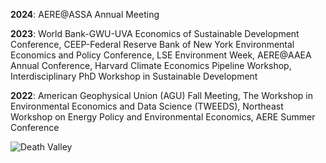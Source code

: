 **2024**: AERE@ASSA Annual Meeting

**2023**: World Bank-GWU-UVA Economics of Sustainable Development Conference, CEEP-Federal Reserve Bank of New York Environmental Economics and Policy Conference, LSE Environment Week, AERE@AAEA Annual Conference, Harvard Climate Economics Pipeline Workshop, Interdisciplinary PhD Workshop in Sustainable Development

**2022**: American Geophysical Union (AGU) Fall Meeting, The Workshop in Environmental Economics and Data Science (TWEEDS), Northeast Workshop on Energy Policy and Environmental Economics, AERE Summer Conference

![Death Valley](/images/deathvalley.png)